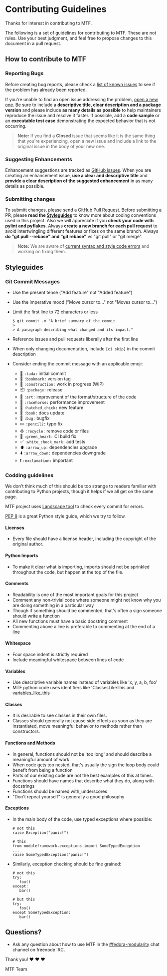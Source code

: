 # Contributing Guidelines

Thanks for interest in contributing to MTF.

The following is a set of guidelines for contributing to MTF. These are not rules. Use your best judgment, and feel free to propose changes to this document in a pull request.

## How to contribute to MTF

### Reporting Bugs

Before creating bug reports, please check a [list of known issues](https://github.com/fedora-modularity/meta-test-family/issues) to see if the problem has already been reported.

If you're unable to find an open issue addressing the problem, [open a new one](https://github.com/fedora-modularity/meta-test-family/issues/new). Be sure to include a **descriptive title, clear description and a package version** and please include **as many details as possible** to help maintainers reproduce the issue and resolve it faster. If possible, add a **code sample** or an **executable test case** demonstrating the expected behavior that is not occurring.

> **Note:** If you find a **Closed** issue that seems like it is the same thing that you're experiencing, open a new issue and include a link to the original issue in the body of your new one.

### Suggesting Enhancements

Enhancement suggestions are tracked as [GitHub issues](https://guides.github.com/features/issues/). When you are creating an enhancement issue, **use a clear and descriptive title** and **provide a clear description of the suggested enhancement** in as many details as possible.

### Submitting changes

To submitt changes, please send a [GitHub Pull Request](https://github.com/fedora-modularity/meta-test-family/pull/new/devel). Before submitting a PR, please **read the [Styleguides](#styleguides)** to know more about coding conventions used in this project. Also we will appreciate if you **check your code with pylint and pyflakes**. Always **create a new branch for each pull request** to avoid intertwingling different features or fixes on the same branch. Always **do "git pull --rebase" and "git rebase"** vs "git pull" or "git merge".

> **Note:** We are aware of [current syntax and style code errors](https://github.com/fedora-modularity/meta-test-family/issues/21) and working on fixing them.

## Styleguides

### Git Commit Messages

  * Use the present tense ("Add feature" not "Added feature")
  * Use the imperative mood ("Move cursor to..." not "Moves cursor to...")
  * Limit the first line to 72 characters or less

      ```
      $ git commit -m "A brief summary of the commit
      >
      > A paragraph describing what changed and its impact."
      ```

  * Reference issues and pull requests liberally after the first line
  * When only changing documentation, include `[ci skip]` in the commit description
  * Consider ending the commit message with an applicable emoji:
      * :tada: `:tada:` initial commit
      * :bookmark: `:bookmark:` version tag
      * :construction: `:construction:` work in progress (WIP)
      * :package: `:package:` release
      * :art: `:art:` improvement of the format/structure of the code
      * :racehorse: `:racehorse:` performance improvement
      * :hatched_chick: `:hatched_chick:` new feature
      * :book: `:book:` docs update
      * :bug: `:bug:` bugfix
      * :pencil2: `:pencil2:` typo fix
      * :recycle: `:recycle:` remove code or files
      * :green_heart: `:green_heart:` CI build fix
      * :white_check_mark: `:white_check_mark:` add tests
      * :arrow_up: `:arrow_up:` dependencies upgrade
      * :arrow_down: `:arrow_down:` dependencies downgrade
      * :exclamation: `:exclamation:` important

### Codding guidelines

We don't think much of this should be too strange to readers familiar with contributing to Python projects, though it helps if we all get on the same page.

MTF project uses [Landscape tool](https://landscape.io/github/fedora-modularity/meta-test-family/49) to check every commit for errors.

[PEP 8](https://www.python.org/dev/peps/pep-0008/) is a great Python style guide, which we try to follow.

#### Licenses

  * Every file should have a license header, including the copyright of the original author.

#### Python Imports

  * To make it clear what is importing, imports should not be sprinkled throughout the code, but happen at the top of the file.

#### Comments

  * Readability is one of the most important goals for this project
  * Comment any non-trivial code where someone might not know why you are doing something in a particular way
  * Though if something should be commented, that's often a sign someone should write a function
  * All new functions must have a basic docstring comment
  * Commenting above a line is preferable to commenting at the end of a line

#### Whitespace

  * Four space indent is strictly required
  * Include meaningful whitespace between lines of code

#### Variables

  * Use descriptive variable names instead of variables like 'x, y, a, b, foo'
  * MTF python code uses identifiers like 'ClassesLikeThis and variables_like_this

#### Classes

  * It is desirable to see classes in their own files.
  * Classes should generally not cause side effects as soon as they are instantiated, move meaningful behavior to methods rather than constructors.

#### Functions and Methods

  * In general, functions should not be 'too long' and should describe a meaningful amount of work
  * When code gets too nested, that's usually the sign the loop body could benefit from being a function
  * Parts of our existing code are not the best examples of this at times.
  * Functions should have names that describe what they do, along with docstrings
  * Functions should be named with_underscores
  * "Don't repeat yourself" is generally a good philosophy

#### Exceptions

  * In the main body of the code, use typed exceptions where possible:

      ```
      # not this
      raise Exception("panic!")

      # this
      from moduleframework.exceptions import SomeTypedException
      ...
      raise SomeTypedException("panic!")
      ```

  * Similarly, exception checking should be fine grained:

      ```
      # not this
      try:
         foo()
      except:
         bar()

      # but this
      try:
         foo()
      except SomeTypedException:
         bar()
      ```

## Questions?

* Ask any question about how to use MTF in the [#fedora-modularity](https://webchat.freenode.net/?channels=fedora-modularity) chat channel on freenode IRC.

Thank you! :heart: :heart: :heart:

MTF Team
